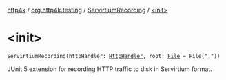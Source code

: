 [http4k](../../index.md) / [org.http4k.testing](../index.md) / [ServirtiumRecording](index.md) / [&lt;init&gt;](./-init-.md)

# &lt;init&gt;

`ServirtiumRecording(httpHandler: `[`HttpHandler`](../../org.http4k.core/-http-handler.md)`, root: `[`File`](https://docs.oracle.com/javase/9/docs/api/java/io/File.html)` = File("."))`

JUnit 5 extension for recording HTTP traffic to disk in Servirtium format.

